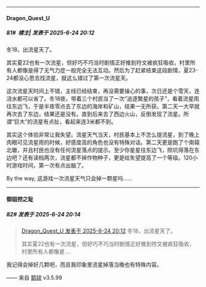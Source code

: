 ﻿
*****

####  Dragon_Quest_U  
##### 81#         楼主| 发表于 2025-6-24 20:12

冬18，出流星天了。

其实夏22也有一次流星，但好巧不巧当时剧情正好推到符文被疯狂吸收，村里所有人都像是得了无气力症一般完全无法互动。然后为了赶紧结束这段剧情，夏23-24都没心思去找流星，就这么错过了第一次流星天。

这次流星天时间上不错，主线已经结束，再没需要操心的事，次日还是个雪天，连浇水都可以省了。冬18夜，带着三个村民当了一次“追逐繁星的孩子”，看着流星雨往东边飞，于是半夜零点去了东边的海岸和矿山，结果一无所获。第二天一大早就再次去了东边，结果还是没有。直到后来去了西边火山，反倒发现了流星。所谓“巨大”的流星有点扯，看起来连3米都不到。

其实这个体验非常让我失望。流星天气当天，村民基本上不怎么提流星，到了晚上肉眼可见流星雨的时候，好感度高的角色也没有特殊对话。第二天更是跑了个南辕北辙，并且村民也没有任何流星落点的提示。至少你星星往东边飞，陨坑得落在东边吧？还有读档两次，流星都不掉作物种子，更是给失望提高了一个等级。120小时游戏时间，第一次有点出脑了。

By the way, 这游戏一次流星天气只会掉一颗星吗……

*****

####  御姐控之耻  
##### 82#       发表于 2025-6-24 20:14

<blockquote><a href="httphttps://stage1st.com/2b/forum.php?mod=redirect&amp;goto=findpost&amp;pid=67993215&amp;ptid=2253124" target="_blank">Dragon_Quest_U 发表于 2025-6-24 20:12</a>
冬18，出流星天了。

其实夏22也有一次流星，但好巧不巧当时剧情正好推到符文被疯狂吸收，村里所有人都像是 ...</blockquote>
我记得会掉好几颗吧，而且我印象里流星掉落当晚也有特殊内容。

—— 来自 [鹅球](https://www.pgyer.com/GcUxKd4w) v3.5.99


